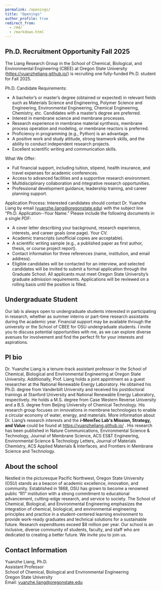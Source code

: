```yaml
---
permalink: /openings/
title: "Openings"
author_profile: true
redirect_from: 
  - /md/
  - /markdown.html
---
```


## Ph.D. Recruitment Opportunity Fall 2025
The Liang Research Group in the School of Chemical, Biological, and Environmental Engineering (CBEE) at Oregon State University (https://yuanzheliang.github.io/) is recruiting one fully-funded Ph.D. student for Fall 2025. 

Ph.D. Candidate Requirements:

* A bachelor’s or master’s degree (obtained or expected) in relevant fields such as Materials Science and Engineering, Polymer Science and Engineering, Environmental Engineering, Chemical Engineering, Chemistry, etc. Candidates with a master’s degree are preferred.
* Interest in membrane science and membrane processes.
* Research experience in membrane material synthesis, membrane process operation and modeling, or membrane reactors is preferred.
* Proficiency in programming (e.g., Python) is an advantage.
* A positive work and study attitude, strong teamwork skills, and the ability to conduct independent research projects.
* Excellent scientific writing and communication skills.
  
What We Offer:

* Full financial support, including tuition, stipend, health insurance, and travel expenses for academic conferences.
* Access to advanced facilities and a supportive research environment.
* Multidisciplinary collaboration and integrative research opportunities.
* Professional development guidance, leadership training, and career planning support.

Application Process: Interested candidates should contact Dr. Yuanzhe Liang by email (yuanzhe.liang@oregonstate.edu) with the subject line “Ph.D. Application--Your Name.” Please include the following documents in a single PDF:

* A cover letter describing your background, research experience, interests, and career goals (one page).
Your CV.
* Academic transcripts (unofficial copies are acceptable).
* A scientific writing sample (e.g., a published paper as first author, thesis, or course project report).
* Contact information for three references (name, institution, and email address).
* Eligible candidates will be contacted for an interview, and selected candidates will be invited to submit a formal application through the Graduate School. All applicants must meet Oregon State University’s graduate admission requirements. Applications will be reviewed on a rolling basis until the position is filled.

## Undergraduate Student
Our lab is always open to undergraduate students interested in participating in research, whether as summer interns or part-time research assistants during the academic year. Financial support may be available through the university or the School of CBEE for OSU undergraduate students. I invite you to discuss potential opportunities with me, as we can explore diverse avenues for involvement and find the perfect fit for your interests and aspirations.

## PI bio
Dr. Yuanzhe Liang is a tenure-track assistant professor in the School of Chemical, Biological and Environmental Engineering at Oregon State University. Additionally, Prof. Liang holds a joint appintment as a guest researcher at the National Renewable Energy Laboratory. He obtained his Ph.D. degree from Vanderbilt University and received his postdoctoral trainings at Stanford University and National Renewable Energy Laboratory, respectively. He holds a M.S. degree from Case Western Reverse University and a B.S. degree from Beijing University of Chemical Technology. His research group focuses on innovations in membrane technologies to enable a circular economy of water, energy, and materials. More information about Dr. Liang’s research interests and the ***i*-MemTec Lab's Mission, Strategy, and Value** could be found at <a href="https://yuanzheliang.github.io/"> https://yuanzheliang.github.io/ </a>. His research has been published in Nature Communications, Environmental Science & Technology, Journal of Membrane Science, ACS ES&T Engineering, Environmental Science & Technology Letters, Journal of Materials Chemistry, ACS Applied Materials & Interfaces, and Frontiers in Membrane Science and Technology.

## About the school
Nestled in the picturesque Pacific Northwest, Oregon State University (OSU) stands as a beacon of academic excellence, innovation, and community. Established in 1868, OSU has grown to become a renowned public “R1” institution with a strong commitment to educational advancement, cutting-edge research, and service to society. The School of Chemical, Biological, and Environmental Engineering emphasizes the integration of chemical, biological, and environmental engineering principles and practice in a student-centered learning environment to provide work-ready graduates and technical solutions for a sustainable future. Research expenditures exceed $8 million per year. Our school is an inclusive, diverse community of students, faculty, and staff who are dedicated to creating a better future. We invite you to join us.

## Contact Information
Yuanzhe Liang, Ph.D.<br>
Assistant Professor<br>
School of Chemical, Biological and Environmental Engineering<br>
Oregon State University<br>
Email: yuanzhe.liang@oregonstate.edu<br>

